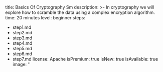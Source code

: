 title: Basics Of Cryptography Sm
description: >-
  In cryptography we will explore how to scramble the data using a complex
  encryption algorithm.
time: 20 minutes
level: beginner
steps:
  - step1.md
  - step2.md
  - step3.md
  - step4.md
  - step5.md
  - step6.md
  - step7.md
license: Apache
isPremium: true
isNew: true
isAvailable: true
image: ''

